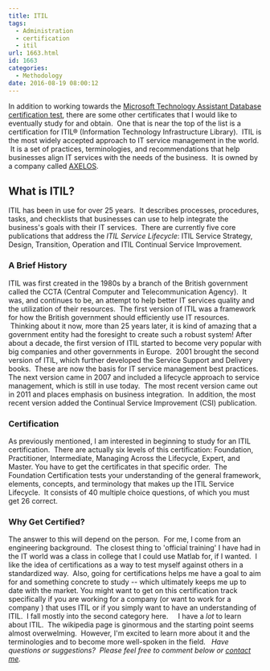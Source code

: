 ```yaml
---
title: ITIL
tags:
  - Administration
  - certification
  - itil
url: 1663.html
id: 1663
categories:
  - Methodology
date: 2016-08-19 08:00:12
---
```


In addition to working towards the [Microsoft Technology Assistant Database certification test](https://www.microsoft.com/en-us/learning/exam-98-364.aspx), there are some other certificates that I would like to eventually study for and obtain.  One that is near the top of the list is a certification for ITIL® (Information Technology Infrastructure Library).  ITIL is the most widely accepted approach to IT service management in the world.  It is a set of practices, terminologies, and recommendations that help businesses align IT services with the needs of the business.  It is owned by a company called [AXELOS](https://www.axelos.com/).

What is ITIL?
-------------

ITIL has been in use for over 25 years.  It describes processes, procedures, tasks, and checklists that businesses can use to help integrate the business's goals with their IT services.  There are currently five core publications that address the _ITIL Service Lifecycle_: ITIL Service Strategy, Design, Transition, Operation and ITIL Continual Service Improvement.

### A Brief History

ITIL was first created in the 1980s by a branch of the British government called the CCTA (Central Computer and Telecommunication Agency).  It was, and continues to be, an attempt to help better IT services quality and the utilization of their resources.  The first version of ITIL was a framework for how the British government should efficiently use IT resources.  Thinking about it now, more than 25 years later, it is kind of amazing that a government entity had the foresight to create such a robust system! After about a decade, the first version of ITIL started to become very popular with big companies and other governments in Europe.  2001 brought the second version of ITIL, which further developed the Service Support and Delivery books.  These are now the basis for IT service management best practices. The next version came in 2007 and included a lifecycle approach to service management, which is still in use today.  The most recent version came out in 2011 and places emphasis on business integration.  In addition, the most recent version added the Continual Service Improvement (CSI) publication.

### Certification

As previously mentioned, I am interested in beginning to study for an ITIL certification.  There are actually six levels of this certification: Foundation, Practitioner, Intermediate, Managing Across the Lifecycle, Expert, and Master. You have to get the certificates in that specific order.  The Foundation Certification tests your understanding of the general framework, elements, concepts, and terminology that makes up the ITIL Service Lifecycle.  It consists of 40 multiple choice questions, of which you must get 26 correct.

### Why Get Certified?

The answer to this will depend on the person.  For me, I come from an engineering background.  The closest thing to 'official training' I have had in the IT world was a class in college that I could use Matlab for, if I wanted.  I like the idea of certifications as a way to test myself against others in a standardized way.  Also, going for certifications helps me have a goal to aim for and something concrete to study -- which ultimately keeps me up to date with the market. You might want to get on this certification track specifically if you are working for a company (or want to work for a company ) that uses ITIL or if you simply want to have an understanding of ITIL.  I fall mostly into the second category here.     I have a _lot_ to learn about ITIL.  The wikipedia page is ginormous and the starting point seems almost overwelming.  However, I'm excited to learn more about it and the terminologies and to become more well-spoken in the field.   _Have questions or suggestions?  Please feel free to comment below or [contact me](/contact/)._